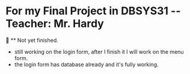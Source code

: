 # For my Final Project in DBSYS31 -- Teacher: Mr. Hardy 

📌 ** Not yet finished. 
- still working on the login form, after I finish it I will work on the menu form. 
- the login form has database already and it's fully working.
